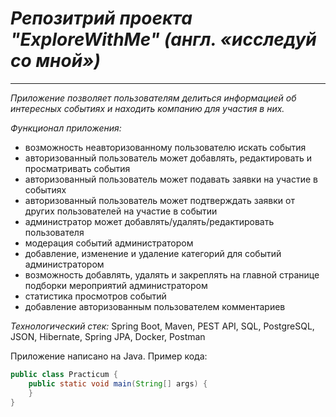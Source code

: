 # *Репозитрий проекта "ExploreWithMe" (англ. «исследуй со мной»)*

---

*Приложение позволяет пользователям делиться информацией об интересных событиях и 
 находить компанию для участия в них.*


 *Функционал приложения:*
* возможность  неавторизованному пользователю искать события
* авторизованный пользователь может добавлять, редактировать и просматривать события
* авторизованный пользователь может подавать заявки на участие в событиях
* авторизованный пользователь может подтверждать заявки от других пользователей на участие в событии
* администратор может добавлять/удалять/редактировать пользователя
* модерация событий администратором
*  добавление, изменение и удаление категорий для событий администратором
* возможность добавлять, удалять и закреплять на главной странице подборки мероприятий администратором
* статистика просмотров событий
* добавление авторизованным пользователем комментариев

*Технологический стек:*
Spring Boot, Maven, PEST API, SQL, PostgreSQL, JSON, Hibernate, Spring JPA, Docker, Postman
  
Приложение написано на Java. Пример кода:
```java
public class Practicum {
    public static void main(String[] args) {
    }
}
```